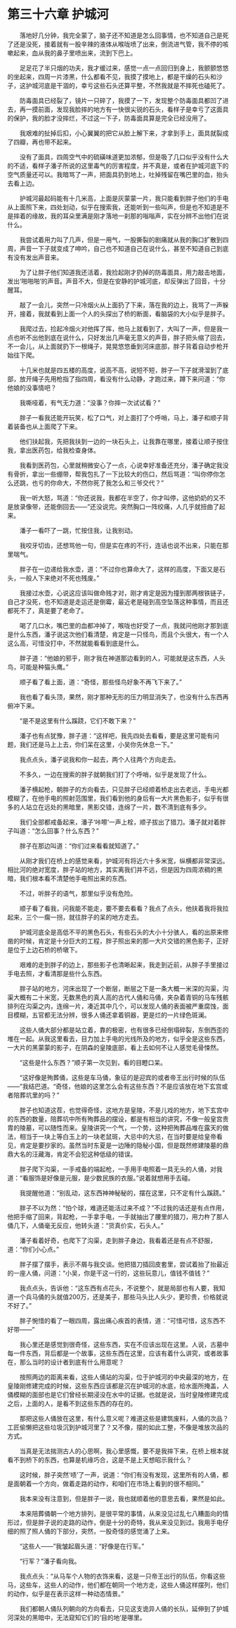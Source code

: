 # 第三十六章 护城河


　　落地好几分钟，我完全蒙了，脑子还不知道是怎么回事情，也不知道自己是死了还是没死，接着就有一股辛辣的液体从喉咙喷了出来，倒流进气管，我不停的咳嗽起来，血从我的鼻子里喷出来，流到下巴上。 

　　足足花了半只烟的功夫，我才缓过来，感觉一点一点回归到身上，我颤颤悠悠的坐起来，四周一片漆黑，什么都看不见，我摸了摸地上，都是干燥的石头和沙子，这护城河底是干涸的，幸亏这些石头还算平整，不然我就是不摔死也磕死了。 

　　防毒面具已经裂了，镜片一只碎了，我摸了一下，发现整个防毒面具都凹了进去，再一摸前面，发现我脸摔的地方有一快很尖锐的石头，看样子是幸亏了这面具的保护，我的脸才没摔烂，不过这一下子，防毒面具算是完全已经没用了。 

　　我艰难的扯掉后扣，小心翼翼的把它从脸上解下来，才拿到手上，面具就裂成了四瓣，再也带不起来。 

　　没有了面具，四周空气中的硫磺味道更加浓郁，但是吸了几口似乎没有什么大的不适，看样子潘子所说的这里毒气的厉害程度，并不真是，或者在护城河底下的空气质量还可以。我暗骂了一声，把面具扔到地上，吐掉残留在嘴巴里的血，抬头去看上边。 

　　护城河最起码能有十几米高，上面是灰蒙蒙一片，我只能看到胖子他们的手电从上面照下来，四处划动，似乎在搜索我，还能听到一些叫声，但是也不知道是不是摔着的缘故，我的耳朵里满是刚才落地一刹那的嗡嗡声，实在分辨不出他们在说什么。 

　　我尝试着用力叫了几声，但是一用气，一股撕裂的剧痛就从我的胸口扩散到四周，声音一下子就变成了呻吟，自己也不知道自己在说什么，甚至不知道自己到底有没有发出声音来。 

　　为了让胖子他们知道我还活着，我捡起刚才扔掉的防毒面具，用力敲击地面，发出‘啪啪啪’的声音。声音不大，但是在安静的护城河底，却反弹出了回音，十分醒耳。 

　　敲了一会儿，突然一只冷烟火从上面扔了下来，落在我的边上，我骂了一声躲开，接着，我就看到上面一个人的头探出了桥的断面，看脑袋的大小似乎是胖子。 

　　我爬过去，捡起冷烟火对他挥了挥，他马上就看到了，大叫了一声，但是我一点也听不出他到底在说什么，只好发出几声毫无意义的声音，胖子把头缩了回去，不一会儿，从上面就扔下一根绳子，晃晃悠悠垂到河床底部，胖子背着自动步枪开始往下爬。 

　　十几米也就是四五楼的高度，说高不高，说短不短，胖子一下子就滑溜到了底部，放开绳子先用枪指了指四周，看没有什么动静，才跑过来，蹲下来问道：“你他娘的没事情吧？ 

　　我嘶哑着，有气无力道：“没事？你摔一次试试看？” 

　　胖子一看我还能开玩笑，松了口气，对上面打了个呼哨，马上，潘子和顺子背着装备也从上面爬了下来。 

　　他们扶起我，先把我扶到一边的一块石头上，让我靠在哪里，接着让顺子按住我，拿出医药包，给我检查身体。 

　　我看到医药包，心里就稍微安心了一点，心说幸好准备还充分，潘子确定我没有骨折，拿出一些绷带，帮我包扎了一下比较大的伤口，然后骂道：“叫你停你怎么还跳，也亏的你命大，不然你死了我怎么和三爷交代？” 

　　我一听大怒，骂道：“你还说我，我都在半空了，你才叫停，这他奶奶的又不是放录像带，还能倒回去——”还没说完。突然胸口一阵绞痛，人几乎就扭曲了起来。 

　　潘子一看吓了一跳，忙按住我，让我别动。 

　　我咬牙切齿，还想骂他一句，但是实在疼的不行，连话也说不出来，只能在那里喘气。 

　　胖子在一边递给我水壶，道：“不过你也算命大了，这样的高度，下面又是石头，一般人下来绝对不死也残废。” 

　　我接过水壶，心说这应该叫做命贱才对，刚才肯定是因为撞到那两根铁链子，自己才没死，也不知道是走运还是倒霉，最近老是碰到高空坠落这种事情，而且还都死不了，真是要了老命了。 

　　喝了几口水，嘴巴里的血都冲掉了，喉咙也好受了一点，我就问他刚才那到底是什么东西，潘子说这次他们看清楚，肯定是一只怪鸟，而且个头很大，有一个人这么高，可惜没打中，不然就能看看到底是什么。 

　　胖子道：“他娘的邪乎，刚才我在神道那边看到的人，可能就是这东西，人头鸟，可能是种猫头鹰。” 

　　顺子看了看上面，道：“奇怪，那些怪鸟好象不再飞下来了。” 

　　我也看了看头顶，果然，刚才那种无形的压力明显消失了，也没有什么东西再俯冲下来。 

　　“是不是这里有什么蹊跷，它们不敢下来？” 

　　潘子也有点犹豫，胖子道：“这样吧，我先四处去看看，要是这里可能有问题，我们还是马上上去，你们呆在这里，小吴你先休息一下。” 

　　我点点头，潘子说我和你一起去，两个人往两个方向走去。 

　　不多久，一边在搜索的胖子就朝我们打了个呼哨，似乎是发现了什么。 

　　潘子横起枪，朝胖子的方向看去，只见胖子已经顺着桥走出去老远，手电光都模糊了，在他手电的照射范围里，我们看到他的身后有一大片黑色影子，似乎有很多的人站立在远处的黑暗里，黑影交错，连绵了一片，数不清到底有多少。 

　　我们全部都戒备起来，潘子‘咔嚓’一声上栓，顺子拔出了猎刀。潘子就对着胖子叫道：“怎么回事？什么东西？” 

　　胖子在那边叫道：“你们过来看看就知道了。” 

　　从刚才我们在桥上的感觉来看，护城河有将近六十多米宽，纵横都非常深远。相比河的绝对宽度，胖子站的地方，其实离我们并不远，但是因为四周浓稠的黑暗，我们根本看不清楚他手电照出来的东西。 

　　不过，听胖子的语气，那里似乎没有危险。 

　　顺子看了看我，问我能不能走，要不要去看看？我点了点头，他扶着我将我拉起来，三个一瘸一拐，就往胖子的呆的地方走去。 

　　护城河底全是高低不平的黑色石头，有些石头的大小十分骇人，看的出原来修凿的时候，肯定是十分巨大的工程，胖子照出来的那一大片交错的黑色影子，正好是位于上边石桥的桥墩下。  

　　艰难的走到胖子的边上，那些影子也清晰起来，我走到近前，从胖子手里接过手电去照，才看清那是些什么东西。 

　　胖子站的地方，河床出现了一个断层，断层之下是一条大概一米深的沟渠，沟渠大概有二十米宽，无数黑色的真人高的古代人俑和马俑，夹杂着青铜的马车残骸排列在沟渠之内，连绵一片，凑近其中几个，可以发现人俑的表面被严重腐蚀，面目模糊，五官都无法分辨，很多人俑还拿着铜器，更是烂的一片绿色斑澜。 

　　这些人俑大部分都是站立着，靠的极密，也有很多已经倒塌碎裂，东倒西歪的堆在一起。从我这里看去，目力加上手电的光线所及的地方，似乎全是这些东西，一大片的黑蒙蒙的影子，在阴森的皇陵底部，看上去如何不让人感觉毛骨悚然。 

　　“这些是什么东西？”顺子第一次见到，看的目瞪口呆。 

　　“这好像是殉葬俑，这些是车马俑，象征的是迎宾的或者帝王出行时候的队伍——”我结巴道。“奇怪，他娘的这里怎么会有这些东西？不是应该放在地下玄宫或者陪葬坑里的吗？”  

　　胖子也知道这茬，也觉得奇怪，这地方是皇陵，不是儿戏的地方，地下玄宫中的东西的数量，陪葬坑中所有殉葬品的摆设，都是有相当的讲究，不像一般皇宫贵胄的陵墓，可以随性而来。皇陵讲究一个气，一个势，这种把殉葬品堆在露天的做法，相当于一块上等白玉上的一块老鼠斑，大忌中的大忌，在当时要是给皇帝看见，肯定是要抄家的。虽然当时东夏是一边陲的隐秘小国，但是既然修建陵墓的鼎鼎大名的汪藏海，肯定不会犯这种低级的错误。 

　　胖子爬下沟渠，一手戒备的端起枪，一手用手电照着一具无头的人俑，对我道：“看服饰是好像是元服，是少数民族的衣服。”说着就想用手去碰。 

　　我提醒他道：“别乱动，这东西神神秘秘的，摆在这里，只不定有什么蹊跷。” 

　　胖子不以为然：“怕个球，难道还能活过来不成？”不过我的话还是有点作用，他把手缩了回来，背起枪，一手拿手电，一手就抽出了腰里的猎刀，用力杵了那人俑几下，人俑毫无反应，他转头道：“货真价实，石头人。” 

　　潘子看着好奇，也爬下了沟渠，走到胖子身边，我看着还是有点不舒服，道：“你们小心点。” 

　　胖子摆了摆手，表示不屑与我交谈。他把猎刀插回皮套里，尝试着抬了抬最近的一座人俑，问道：“小吴，你是干这一行的，这些玩意儿，值钱不值钱？” 

　　我点点头，告诉他：“这东西有点花头，不说整个，就是局部也有人要，我知道一个兵马俑的头就值200万，还是美子，那些马头比人头少，更珍贵，价格就说不好了。” 

　　胖子惋惜的看了一眼四周，露出痛心疾首的表情，道：“可惜可惜，这东西不好带——” 

　　我心里还是感觉到很奇怪，这些东西，实在不应该出现在这里。人说，古墓中每一件东西，背后都是一个故事，这些东西在这里，应该有着什么讲究，或者故事在，那么当时的设计者到底有什么用意呢？ 

　　按照两边的距离来看，这些人俑站的沟渠，位于护城河的中央最深的地方，在皇陵刚修建完成的时候，这些东西应该都是沉在护城河的水底，给水面所掩盖，人俑模糊的面部也是它们曾经长期浸没在水中的证据。也就是说，当时皇陵修建完成之后，上面的人，是看不到这些东西的存在的。 

　　那把这些人俑放在这里，有什么意义呢？难道这些是建筑废料，人俑的次品？工匠偷懒把这些垃圾沉到护城河里了？又不像，摆的如此工整，不像是堆放次品的方式。 

　　当真是无法揣测古人的心思啊，我心里感慨，要不是我摔下来，在桥上根本就看不到桥下的东西，也算是机缘巧合，这是不是上天想昭示我什么？ 

　　这时候，胖子突然‘啧’了一声，说道：“你们有没有发现，这里所有的人俑，都是面朝着一个方向，做着走路的动作，和咱们在市场上看到的很不相同。”  

　　我本来没有注意到，但是胖子一说，我也就顺着他的意思去看，果然是如此。 

　　本来陪葬俑朝一个地方排列，是很平常的事情，从来没见过乱七八糟面向的情形过，但是胖子说的走路的动作，倒是十分的奇特，我从来没见到过。我用手电仔细的照了照人俑的下部分，突然，一股奇怪的感觉涌了上来。 

　　“这些人——”我皱起眉头道：“好像是在行军。” 

　　“行军？”潘子看向我。 

　　我点点头：“从马车个人物的衣饰来看，这是一只帝王出行的队伍，你看这些马，这些车，这些人的动作，他们都在朝同一个地方走，这些人俑这样摆列，他们的动作，似乎是在表示这样一种动态情景。” 

　　我们都朝人俑队列朝向的方向看去，只见这支诡异人俑的长队，延伸到了护城河深处的黑暗中，无法窥知它们的‘目的地’是哪里。 

